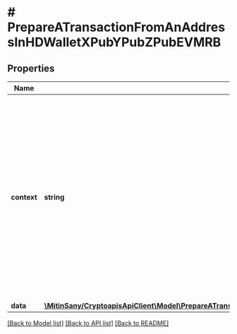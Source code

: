 # # PrepareATransactionFromAnAddressInHDWalletXPubYPubZPubEVMRB

## Properties

Name | Type | Description | Notes
------------ | ------------- | ------------- | -------------
**context** | **string** | In batch situations the user can use the context to correlate responses with requests. This property is present regardless of whether the response was successful or returned as an error. &#x60;context&#x60; is specified by the user. | [optional]
**data** | [**\MitinSany/CryptoapisApiClient\Model\PrepareATransactionFromAnAddressInHDWalletXPubYPubZPubEVMRBData**](PrepareATransactionFromAnAddressInHDWalletXPubYPubZPubEVMRBData.md) |  |

[[Back to Model list]](../../README.md#models) [[Back to API list]](../../README.md#endpoints) [[Back to README]](../../README.md)
